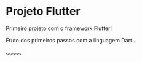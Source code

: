 # Projeto Flutter
 Primeiro projeto com o framework Flutter!

 Fruto dos primeiros passos com a linguagem Dart...

.,.,.,.,.,
